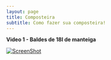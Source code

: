 ```yaml
---
layout: page
title: Composteira
subtitle: Como fazer sua composteira!
---
```


**Video 1 - Baldes de 18l de manteiga** 

[![ScreenShot](http://img.youtube.com/vi/7fF4FHrW1ik/0.jpg)](https://www.youtube.com/watch?v=7fF4FHrW1ik)


